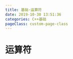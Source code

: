 ```yaml
---
title: 基础·运算符
date: 2019-10-30 13:51:36
categories: C++基础
pageClass: custom-page-class
---
```

# 运算符